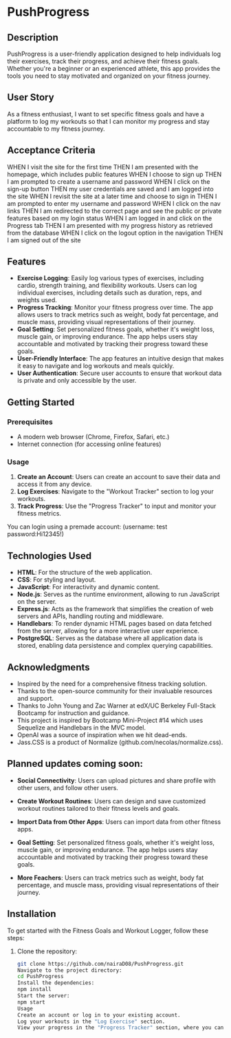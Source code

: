 # PushProgress

## Description

PushProgress is a user-friendly application designed to help individuals log their exercises, track their progress, and achieve their fitness goals. Whether you're a beginner or an experienced athlete, this app provides the tools you need to stay motivated and organized on your fitness journey.



## User Story

As a fitness enthusiast, I want to set specific fitness goals and have a platform to log my workouts so that I can monitor my progress and stay accountable to my fitness journey.

## Acceptance Criteria

WHEN I visit the site for the first time
THEN I am presented with the homepage, which includes public features
WHEN I choose to sign up
THEN I am prompted to create a username and password
WHEN I click on the sign-up button
THEN my user credentials are saved and I am logged into the site
WHEN I revisit the site at a later time and choose to sign in
THEN I am prompted to enter my username and password
WHEN I click on the nav links
THEN I am redirected to the correct page and see the public or private features based on my login status
WHEN I am logged in and click on the Progress tab
THEN I am presented with my progress history as retrieved from the database
WHEN I click on the logout option in the navigation
THEN I am signed out of the site

## Features



- **Exercise Logging**: Easily log various types of exercises, including cardio, strength training, and flexibility workouts. Users can log individual exercises, including details such as duration, reps, and weights used.
- **Progress Tracking**: Monitor your fitness progress over time. The app allows users to track metrics such as weight, body fat percentage, and muscle mass, providing visual representations of their journey.
- **Goal Setting**: Set personalized fitness goals, whether it's weight loss, muscle gain, or improving endurance. The app helps users stay accountable and motivated by tracking their progress toward these goals.
- **User-Friendly Interface**: The app features an intuitive design that makes it easy to navigate and log workouts and meals quickly.
- **User Authentication**: Secure user accounts to ensure that workout data is private and only accessible by the user.

## Getting Started

### Prerequisites

- A modern web browser (Chrome, Firefox, Safari, etc.)
- Internet connection (for accessing online features)

### Usage

1. **Create an Account**: Users can create an account to save their data and access it from any device.
2. **Log Exercises**: Navigate to the "Workout Tracker" section to log your workouts.
3. **Track Progress**: Use the "Progress Tracker" to input and monitor your fitness metrics.

You can login using a premade account: (username: test  password:Hi12345!)

## Technologies Used

- **HTML**: For the structure of the web application.
- **CSS**: For styling and layout.
- **JavaScript**: For interactivity and dynamic content.
- **Node.js**: Serves as the runtime environment, allowing to run JavaScript on the server.
- **Express.js**: Acts as the framework that simplifies the creation of web servers and APIs, handling routing and middleware.
- **Handlebars**: To render dynamic HTML pages based on data fetched from the server, allowing for a more interactive user experience.
- **PostgreSQL**: Serves as the database where all application data is stored, enabling data persistence and complex querying capabilities.

## Acknowledgments

- Inspired by the need for a comprehensive fitness tracking solution.
- Thanks to the open-source community for their invaluable resources and support.
- Thanks to John Young and Zac Warner at edX/UC Berkeley Full-Stack Bootcamp for instruction and guidance.
- This project is inspired by Bootcamp Mini-Project #14 which uses Sequelize and Handlebars in the MVC model.
- OpenAI was a source of inspiration when we hit dead-ends.
- Jass.CSS is a product of Normalize (github.com/necolas/normalize.css).



## Planned updates coming soon:

- **Social Connectivity**: Users can upload pictures and share profile with other users, and follow other users.
- **Create Workout Routines**: Users can design and save customized workout routines tailored to their fitness levels and goals.
- **Import Data from Other Apps**: Users can import data from other fitness apps.

- **Goal Setting**: Set personalized fitness goals, whether it's weight loss, muscle gain, or improving endurance. The app helps users stay accountable and motivated by tracking their progress toward these goals.
- **More Feachers**: Users can track metrics such as weight, body fat percentage, and muscle mass, providing visual representations of their journey.


## Installation

To get started with the Fitness Goals and Workout Logger, follow these steps:

1. Clone the repository:

   ```bash
   git clone https://github.com/nairaD08/PushProgress.git
   Navigate to the project directory:
   cd PushProgress
   Install the dependencies:
   npm install
   Start the server:
   npm start
   Usage
   Create an account or log in to your existing account.
   Log your workouts in the "Log Exercise" section.
   View your progress in the "Progress Tracker" section, where you can see visual representations of your data.
   ```
